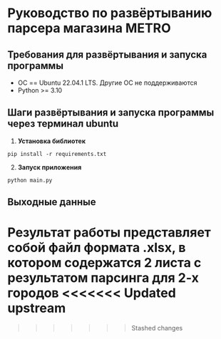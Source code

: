 # Руководство по развёртыванию парсера магазина METRO


## Требования для развёртывания и запуска программы

* ОС == Ubuntu 22.04.1 LTS. Другие ОС не поддерживаются
* Python >= 3.10

## Шаги развёртывания и запуска программы через терминал ubuntu 

1. **Установка библиотек** 
```
pip install -r requirements.txt
```
2. **Запуск приложения** 
```
python main.py
```
## Выходные данные
Результат работы представляет собой файл формата .xlsx, в котором содержатся 2 листа с результатом парсинга для 2-х городов
<<<<<<< Updated upstream
=======

>>>>>>> Stashed changes
